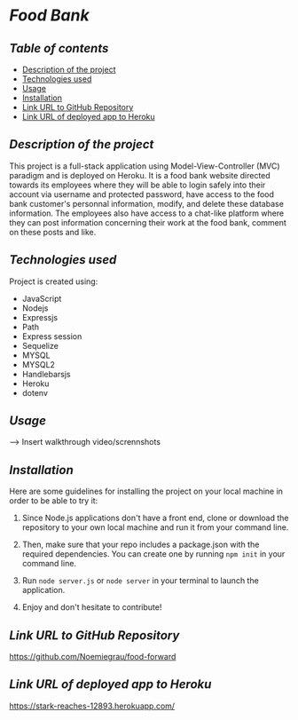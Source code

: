 # **_Food Bank_**

## **_Table of contents_**
* [Description of the project](#description-of-the-project)
* [Technologies used](#technologies-used)
* [Usage](#usage)
* [Installation](#installation)
* [Link URL to GitHub Repository](#link-URL-to-GitHub-repository)
* [Link URL of deployed app to Heroku](#link-URL-of-deployed-app-to-Heroku)

## **_Description of the project_**
This project is a full-stack application using Model-View-Controller (MVC) paradigm and is deployed on Heroku. It is a food bank website directed towards its employees where they will be able to login safely into their account via username and protected password, have access to the food bank customer's personnal information, modify, and delete these database information. The employees also have access to a chat-like platform where they can post information concerning their work at the food bank, comment on these posts and like.

## **_Technologies used_**
Project is created using:
* JavaScript
* Nodejs
* Expressjs
* Path
* Express session
* Sequelize
* MYSQL
* MYSQL2
* Handlebarsjs
* Heroku
* dotenv

## **_Usage_**
--> Insert walkthrough video/scrennshots

## **_Installation_**
Here are some guidelines for installing the project on your local machine in order to be able to try it: 

1. Since Node.js applications don't have a front end, clone or download the repository to your own local machine and run it from your command line.

2. Then, make sure that your repo includes a package.json with the required dependencies. You can create one by running ```npm init``` in your command line.

3. Run ```node server.js``` or ```node server``` in your terminal to launch the application.

4. Enjoy and don't hesitate to contribute!

## **_Link URL to GitHub Repository_**
https://github.com/Noemiegrau/food-forward

## **_Link URL of deployed app to Heroku_**
https://stark-reaches-12893.herokuapp.com/
